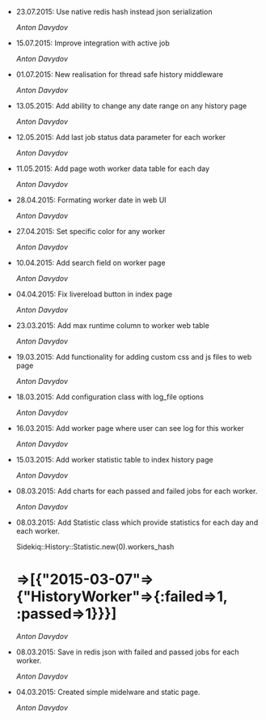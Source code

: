 * 23.07.2015: Use native redis hash instead json serialization

  *Anton Davydov*
* 15.07.2015: Improve integration with active job

  *Anton Davydov*
* 01.07.2015: New realisation for thread safe history middleware

  *Anton Davydov*
* 13.05.2015: Add ability to change any date range on any history page

  *Anton Davydov*
* 12.05.2015: Add last job status data parameter for each worker

  *Anton Davydov*
* 11.05.2015: Add page woth worker data table for each day

  *Anton Davydov*
* 28.04.2015: Formating worker date in web UI

  *Anton Davydov*
* 27.04.2015: Set specific color for any worker

  *Anton Davydov*
* 10.04.2015: Add search field on worker page

  *Anton Davydov*
* 04.04.2015: Fix livereload button in index page

  *Anton Davydov*
* 23.03.2015: Add max runtime column to worker web table

  *Anton Davydov*
* 19.03.2015: Add functionality for adding custom css and js files to web page

  *Anton Davydov*
* 18.03.2015: Add configuration class with log_file options

  *Anton Davydov*
* 16.03.2015: Add worker page where user can see log for this worker

  *Anton Davydov*
* 15.03.2015: Add worker statistic table to index history page

  *Anton Davydov*
* 08.03.2015: Add charts for each passed and failed jobs for each worker.

  *Anton Davydov*
* 08.03.2015: Add Statistic class which provide statistics
              for each day and each worker.

  Sidekiq::History::Statistic.new(0).workers_hash
  # =>[{"2015-03-07"=>{"HistoryWorker"=>{:failed=>1, :passed=>1}}}]

  *Anton Davydov*
* 08.03.2015: Save in redis json with failed and passed jobs for each worker.

  *Anton Davydov*
* 04.03.2015: Created simple midelware and static page.

  *Anton Davydov*
